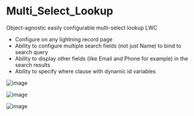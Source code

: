 # Multi_Select_Lookup

Object-agnostic easily configurable multi-select lookup LWC 
* Configure on any lightning record page
* Ability to configure multiple search fields (not just Name) to bind to search query
* Ability to display other fields (like Email and Phone for example) in the search results
* Ability to specify where clause with dynamic id variables

![image](https://user-images.githubusercontent.com/124932501/227669992-258c5349-76c5-4fb5-b88d-3fc87a5618ce.png)

![image](https://user-images.githubusercontent.com/124932501/227670564-f31c0187-23ea-4363-8974-9e72f57c4751.png)

![image](https://user-images.githubusercontent.com/124932501/227670090-02603784-748c-43f2-a78b-9f74dded2ad9.png)
